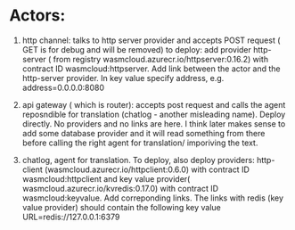 # Actors:

1. http channel: talks to http server provider and accepts POST request ( GET is for debug and will be removed)
to deploy: add provider http-server ( from registry wasmcloud.azurecr.io/httpserver:0.16.2)  with contract ID wasmcloud:httpserver. Add link between the actor and the http-server provider. In key value specify address, e.g. address=0.0.0.0:8080

1. api gateway ( which is router): accepts post request and calls the agent reposndible for translation (chatlog - another misleading name).  Deploy directly. No providers and no links are here. I think later makes sense to add some database provider and it will read something from there before calling the right agent for translation/ imporiving the text.

3. chatlog, agent for translation. To deploy, also deploy providers: http-client (wasmcloud.azurecr.io/httpclient:0.6.0) with contract ID 	wasmcloud:httpclient and key value provider( wasmcloud.azurecr.io/kvredis:0.17.0) with contract ID wasmcloud:keyvalue. Add correponding links. The links with redis (key value provider) should contain the following key value URL=redis://127.0.0.1:6379
